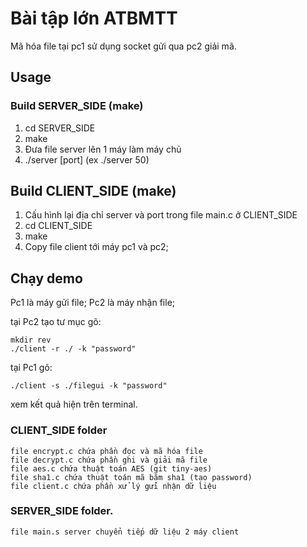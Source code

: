 # Bài tập lớn ATBMTT
Mã hóa file tại pc1 sử dụng socket gửi qua pc2 giải mã.
## Usage
### Build SERVER_SIDE (make)
1. cd SERVER_SIDE 
2. make 
3. Đưa file server lên 1 máy làm máy chủ
4. ./server [port] (ex ./server 50)
## Build CLIENT_SIDE  (make)
1. Cấu hình lại địa chỉ server và port trong file main.c ở CLIENT_SIDE
1. cd CLIENT_SIDE
2. make
3. Copy file client tới máy pc1 và pc2;
## Chạy demo
Pc1 là máy gửi file;
Pc2 là máy nhận file;

tại Pc2 tạo tư mục gõ:
```
mkdir rev
./client -r ./ -k "password"
```
tại Pc1 gõ:
```
./client -s ./filegui -k "password"
```
xem kết quả hiện trên terminal.
### CLIENT_SIDE folder
```
file encrypt.c chứa phần đọc và mã hóa file
file decrypt.c chứa phần ghi và giải mã file
file aes.c chứa thuật toán AES (git tiny-aes)
file sha1.c chứa thuật toán mã băm sha1 (tạo password)
file client.c chứa phần xử lý gửi nhận dữ liệu
```
### SERVER_SIDE folder.
```
file main.s server chuyển tiếp dữ liệu 2 máy client
```